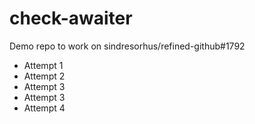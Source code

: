 # check-awaiter
Demo repo to work on sindresorhus/refined-github#1792

* Attempt 1
* Attempt 2
* Attempt 3
* Attempt 3
* Attempt 4
